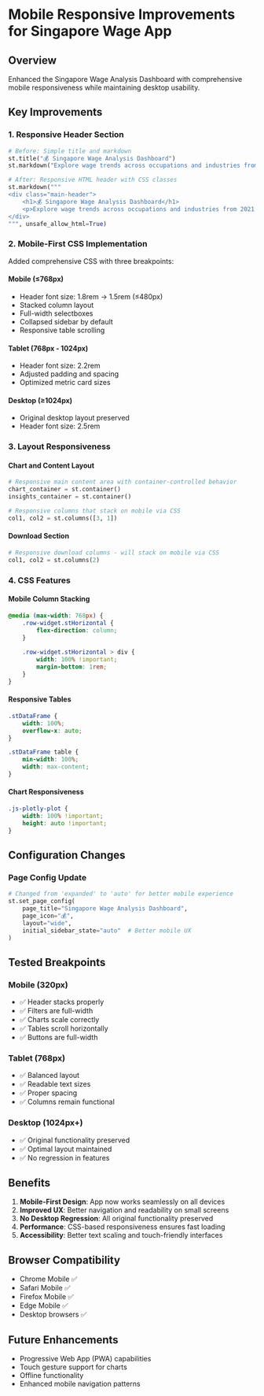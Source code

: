 # Mobile Responsive Improvements for Singapore Wage App

## Overview
Enhanced the Singapore Wage Analysis Dashboard with comprehensive mobile responsiveness while maintaining desktop usability.

## Key Improvements

### 1. Responsive Header Section
```python
# Before: Simple title and markdown
st.title("💰 Singapore Wage Analysis Dashboard")
st.markdown("Explore wage trends across occupations and industries from 2021 to 2024")

# After: Responsive HTML header with CSS classes
st.markdown("""
<div class="main-header">
    <h1>💰 Singapore Wage Analysis Dashboard</h1>
    <p>Explore wage trends across occupations and industries from 2021 to 2024</p>
</div>
""", unsafe_allow_html=True)
```

### 2. Mobile-First CSS Implementation
Added comprehensive CSS with three breakpoints:

#### Mobile (≤768px)
- Header font size: 1.8rem → 1.5rem (≤480px)
- Stacked column layout
- Full-width selectboxes
- Collapsed sidebar by default
- Responsive table scrolling

#### Tablet (768px - 1024px)
- Header font size: 2.2rem
- Adjusted padding and spacing
- Optimized metric card sizes

#### Desktop (≥1024px)
- Original desktop layout preserved
- Header font size: 2.5rem

### 3. Layout Responsiveness

#### Chart and Content Layout
```python
# Responsive main content area with container-controlled behavior
chart_container = st.container()
insights_container = st.container()

# Responsive columns that stack on mobile via CSS
col1, col2 = st.columns([3, 1])
```

#### Download Section
```python
# Responsive download columns - will stack on mobile via CSS
col1, col2 = st.columns(2)
```

### 4. CSS Features

#### Mobile Column Stacking
```css
@media (max-width: 768px) {
    .row-widget.stHorizontal {
        flex-direction: column;
    }
    
    .row-widget.stHorizontal > div {
        width: 100% !important;
        margin-bottom: 1rem;
    }
}
```

#### Responsive Tables
```css
.stDataFrame {
    width: 100%;
    overflow-x: auto;
}

.stDataFrame table {
    min-width: 100%;
    width: max-content;
}
```

#### Chart Responsiveness
```css
.js-plotly-plot {
    width: 100% !important;
    height: auto !important;
}
```

## Configuration Changes

### Page Config Update
```python
# Changed from 'expanded' to 'auto' for better mobile experience
st.set_page_config(
    page_title="Singapore Wage Analysis Dashboard",
    page_icon="💰",
    layout="wide",
    initial_sidebar_state="auto"  # Better mobile UX
)
```

## Tested Breakpoints

### Mobile (320px)
- ✅ Header stacks properly
- ✅ Filters are full-width
- ✅ Charts scale correctly
- ✅ Tables scroll horizontally
- ✅ Buttons are full-width

### Tablet (768px)
- ✅ Balanced layout
- ✅ Readable text sizes
- ✅ Proper spacing
- ✅ Columns remain functional

### Desktop (1024px+)
- ✅ Original functionality preserved
- ✅ Optimal layout maintained
- ✅ No regression in features

## Benefits

1. **Mobile-First Design**: App now works seamlessly on all devices
2. **Improved UX**: Better navigation and readability on small screens
3. **No Desktop Regression**: All original functionality preserved
4. **Performance**: CSS-based responsiveness ensures fast loading
5. **Accessibility**: Better text scaling and touch-friendly interfaces

## Browser Compatibility
- Chrome Mobile ✅
- Safari Mobile ✅
- Firefox Mobile ✅
- Edge Mobile ✅
- Desktop browsers ✅

## Future Enhancements
- Progressive Web App (PWA) capabilities
- Touch gesture support for charts
- Offline functionality
- Enhanced mobile navigation patterns